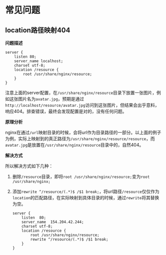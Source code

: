 # 常见问题



## location路径映射404

**问题描述**

```nginx
server {
    listen 80;
    server_name localhost;
    charset utf-8;
    location /resource {
        root /usr/share/nginx/resource;
    }
}
```

注意上面的server配置，在`/usr/share/nginx/resource`目录下放置一张图片，例如这张图片名为`avatar.jpg`，预期是通过`http://localhost/resource/avatar.jpg`访问到这张图片，但结果会出乎意料，响应404。排查错误，最终会发现配置是对的，没有任何问题。

**原理分析**

nginx在通过`/url`映射目录的时候，会将url作为目录路径的一部分。以上面的例子为例，实际上映射到的真正路径为`/usr/share/nginx/resource/resource`，而`avatar.jpg`是放置在`/usr/share/nginx/resource`目录中的，自然404。

**解决方式**

所以解决方式如下几种：

1. 删除`/resource`目录，即将`root /usr/share/nginx/resource;`变为`root /usr/share/nginx;`

2. 添加`rewrite ^/resource/(.*)$ /$1 break;`，将url路径`/resource`仅仅作为`location`的匹配路径，在实际映射到具体目录的时候，通过`rewrite`将其替换为空。

   ```nginx
   server {
       listen  80;
       server_name  154.204.42.244;
       charset utf-8;
       location /resource {
           root /usr/share/nginx/resource;
           rewrite ^/resource/(.*)$ /$1 break;
       }
   }
   ```